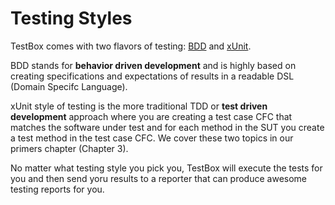 # Testing Styles

TestBox comes with two flavors of testing: [BDD](http://en.wikipedia.org/wiki/Behavior-driven_development) and [xUnit](http://en.wikipedia.org/wiki/XUnit). 

BDD stands for **behavior driven development** and is highly based on creating specifications and expectations of results in a readable DSL (Domain Specifc Language).

xUnit style of testing is the more traditional TDD or **test driven development** approach where you are creating a test case CFC that matches the software under test and for each method in the SUT you create a test method in the test case CFC. We cover these two topics in our primers chapter (Chapter 3).

No matter what testing style you pick you, TestBox will execute the tests for you and then send yoru results to a reporter that can produce awesome testing reports for you.






